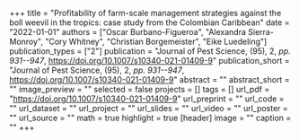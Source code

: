 +++
title = "Profitability of farm-scale management strategies against the boll weevil in the tropics: case study from the Colombian Caribbean"
date = "2022-01-01"
authors = ["Oscar Burbano-Figueroa", "Alexandra Sierra-Monroy", "Cory Whitney", "Christian Borgemeister", "Eike Luedeling"]
publication_types = ["2"]
publication = "Journal of Pest Science, (95), 2, _pp. 931--947_, https://doi.org/10.1007/s10340-021-01409-9"
publication_short = "Journal of Pest Science, (95), 2, _pp. 931--947_, https://doi.org/10.1007/s10340-021-01409-9"
abstract = ""
abstract_short = ""
image_preview = ""
selected = false
projects = []
tags = []
url_pdf = "https://doi.org/10.1007/s10340-021-01409-9"
url_preprint = ""
url_code = ""
url_dataset = ""
url_project = ""
url_slides = ""
url_video = ""
url_poster = ""
url_source = ""
math = true
highlight = true
[header]
image = ""
caption = ""
+++
